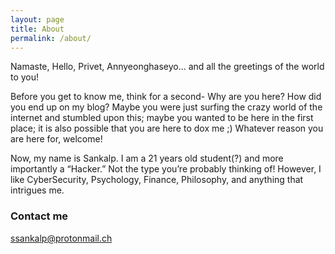 ```yaml
---
layout: page
title: About
permalink: /about/
---
```


Namaste, Hello, Privet, Annyeonghaseyo… and all the greetings of the world to you!

Before you get to know me, think for a second- Why are you here? How did you end up on my blog? Maybe you were just surfing the crazy world of the internet and stumbled upon this; maybe you wanted to be here in the first place; it is also possible that you are here to dox me ;)
Whatever reason you are here for, welcome!


Now, my name is Sankalp. I am a 21 years old student(?) and more importantly a “Hacker.” Not the type you’re probably thinking of! However, I like CyberSecurity, Psychology, Finance, Philosophy, and anything that intrigues me.
### Contact me

[ssankalp@protonmail.ch](mailto:ssankalp@protonmail.ch)
